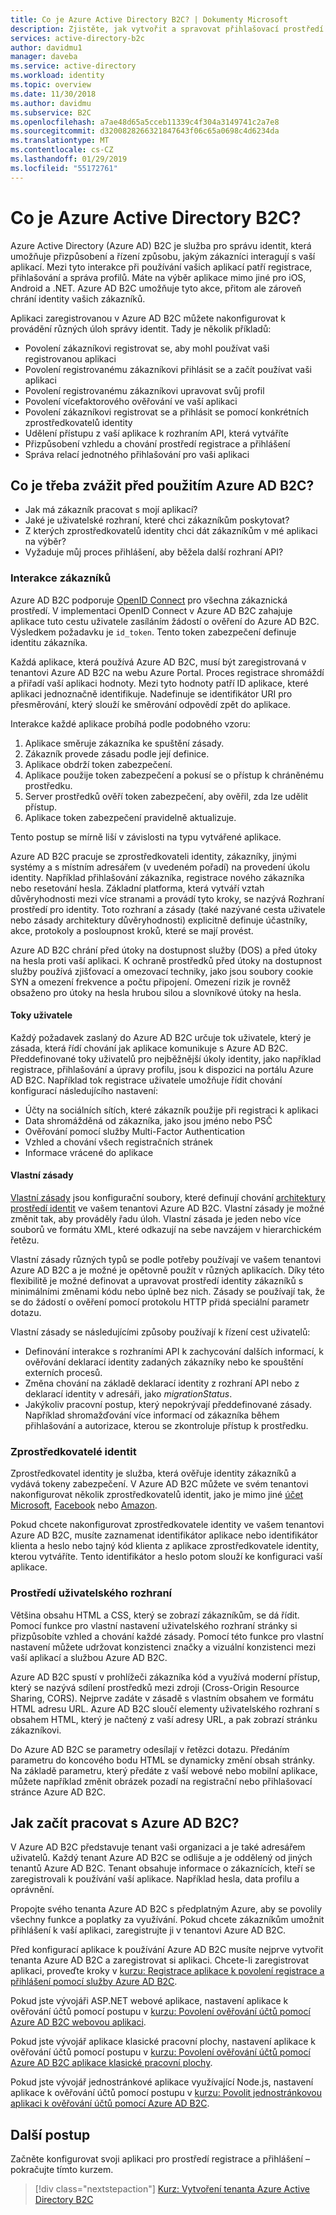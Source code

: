 ```yaml
---
title: Co je Azure Active Directory B2C? | Dokumenty Microsoft
description: Zjistěte, jak vytvořit a spravovat přihlašovací prostředí aplikace pomocí Azure Active Directory B2C.
services: active-directory-b2c
author: davidmu1
manager: daveba
ms.service: active-directory
ms.workload: identity
ms.topic: overview
ms.date: 11/30/2018
ms.author: davidmu
ms.subservice: B2C
ms.openlocfilehash: a7ae48d65a5cceb11339c4f304a3149741c2a7e8
ms.sourcegitcommit: d3200828266321847643f06c65a0698c4d6234da
ms.translationtype: MT
ms.contentlocale: cs-CZ
ms.lasthandoff: 01/29/2019
ms.locfileid: "55172761"
---
```

# <a name="what-is-azure-active-directory-b2c"></a>Co je Azure Active Directory B2C?

Azure Active Directory (Azure AD) B2C je služba pro správu identit, která umožňuje přizpůsobení a řízení způsobu, jakým zákazníci interagují s vaší aplikací. Mezi tyto interakce při používání vašich aplikací patří registrace, přihlašování a správa profilů. Máte na výběr aplikace mimo jiné pro iOS, Android a .NET. Azure AD B2C umožňuje tyto akce, přitom ale zároveň chrání identity vašich zákazníků.

Aplikaci zaregistrovanou v Azure AD B2C můžete nakonfigurovat k provádění různých úloh správy identit. Tady je několik příkladů:

- Povolení zákazníkovi registrovat se, aby mohl používat vaši registrovanou aplikaci
- Povolení registrovanému zákazníkovi přihlásit se a začít používat vaši aplikaci
- Povolení registrovanému zákazníkovi upravovat svůj profil
- Povolení vícefaktorového ověřování ve vaší aplikaci
- Povolení zákazníkovi registrovat se a přihlásit se pomocí konkrétních zprostředkovatelů identity
- Udělení přístupu z vaší aplikace k rozhraním API, která vytváříte
- Přizpůsobení vzhledu a chování prostředí registrace a přihlášení
- Správa relací jednotného přihlašování pro vaši aplikaci

## <a name="what-do-i-need-to-think-about-before-using-azure-ad-b2c"></a>Co je třeba zvážit před použitím Azure AD B2C?

- Jak má zákazník pracovat s mojí aplikací?
- Jaké je uživatelské rozhraní, které chci zákazníkům poskytovat?
- Z kterých zprostředkovatelů identity chci dát zákazníkům v mé aplikaci na výběr?
- Vyžaduje můj proces přihlášení, aby běžela další rozhraní API?

### <a name="customer-interaction"></a>Interakce zákazníků

Azure AD B2C podporuje [OpenID Connect](https://openid.net/connect/) pro všechna zákaznická prostředí. V implementaci OpenID Connect v Azure AD B2C zahajuje aplikace tuto cestu uživatele zasíláním žádostí o ověření do Azure AD B2C. Výsledkem požadavku je `id_token`. Tento token zabezpečení definuje identitu zákazníka.

Každá aplikace, která používá Azure AD B2C, musí být zaregistrovaná v tenantovi Azure AD B2C na webu Azure Portal. Proces registrace shromáždí a přiřadí vaší aplikaci hodnoty. Mezi tyto hodnoty patří ID aplikace, které aplikaci jednoznačně identifikuje. Nadefinuje se identifikátor URI pro přesměrování, který slouží ke směrování odpovědí zpět do aplikace.

Interakce každé aplikace probíhá podle podobného vzoru:

1. Aplikace směruje zákazníka ke spuštění zásady.
2. Zákazník provede zásadu podle její definice.
3. Aplikace obdrží token zabezpečení.
4. Aplikace použije token zabezpečení a pokusí se o přístup k chráněnému prostředku.
5. Server prostředků ověří token zabezpečení, aby ověřil, zda lze udělit přístup.
6. Aplikace token zabezpečení pravidelně aktualizuje.

Tento postup se mírně liší v závislosti na typu vytvářené aplikace.

Azure AD B2C pracuje se zprostředkovateli identity, zákazníky, jinými systémy a s místním adresářem (v uvedeném pořadí) na provedení úkolu identity. Například přihlašování zákazníka, registrace nového zákazníka nebo resetování hesla. Základní platforma, která vytváří vztah důvěryhodnosti mezi více stranami a provádí tyto kroky, se nazývá Rozhraní prostředí pro identity. Toto rozhraní a zásady (také nazývané cesta uživatele nebo zásady architektury důvěryhodnosti) explicitně definuje účastníky, akce, protokoly a posloupnost kroků, které se mají provést.

Azure AD B2C chrání před útoky na dostupnost služby (DOS) a před útoky na hesla proti vaší aplikaci. K ochraně prostředků před útoky na dostupnost služby používá zjišťovací a omezovací techniky, jako jsou soubory cookie SYN a omezení frekvence a počtu připojení. Omezení rizik je rovněž obsaženo pro útoky na hesla hrubou silou a slovníkové útoky na hesla.

#### <a name="user-flows"></a>Toky uživatele

Každý požadavek zaslaný do Azure AD B2C určuje tok uživatele, který je zásada, která řídí chování jak aplikace komunikuje s Azure AD B2C. Předdefinované toky uživatelů pro nejběžnější úkoly identity, jako například registrace, přihlašování a úpravy profilu, jsou k dispozici na portálu Azure AD B2C.  Například tok registrace uživatele umožňuje řídit chování konfigurací následujícího nastavení:

- Účty na sociálních sítích, které zákazník použije při registraci k aplikaci
- Data shromážděná od zákazníka, jako jsou jméno nebo PSČ
- Ověřování pomocí služby Multi-Factor Authentication
- Vzhled a chování všech registračních stránek
- Informace vrácené do aplikace

#### <a name="custom-policies"></a>Vlastní zásady 

[Vlastní zásady](active-directory-b2c-overview-custom.md) jsou konfigurační soubory, které definují chování [architektury prostředí identit](trustframeworkpolicy.md) ve vašem tenantovi Azure AD B2C. Vlastní zásady je možné změnit tak, aby prováděly řadu úloh. Vlastní zásada je jeden nebo více souborů ve formátu XML, které odkazují na sebe navzájem v hierarchickém řetězu. 

Vlastní zásady různých typů se podle potřeby používají ve vašem tenantovi Azure AD B2C a je možné je opětovně použít v různých aplikacích. Díky této flexibilitě je možné definovat a upravovat prostředí identity zákazníků s minimálními změnami kódu nebo úplně bez nich. Zásady se používají tak, že se do žádostí o ověření pomocí protokolu HTTP přidá speciální parametr dotazu.

Vlastní zásady se následujícími způsoby používají k řízení cest uživatelů:

- Definování interakce s rozhraními API k zachycování dalších informací, k ověřování deklarací identity zadaných zákazníky nebo ke spouštění externích procesů.
- Změna chování na základě deklarací identity z rozhraní API nebo z deklarací identity v adresáři, jako *migrationStatus*.
- Jakýkoliv pracovní postup, který nepokrývají předdefinované zásady. Například shromažďování více informací od zákazníka během přihlašování a autorizace, kterou se zkontroluje přístup k prostředku.

### <a name="identity-providers"></a>Zprostředkovatelé identit

Zprostředkovatel identity je služba, která ověřuje identity zákazníků a vydává tokeny zabezpečení. V Azure AD B2C můžete ve svém tenantovi nakonfigurovat několik zprostředkovatelů identit, jako je mimo jiné [účet Microsoft](active-directory-b2c-setup-msa-app.md), [Facebook](active-directory-b2c-setup-fb-app.md) nebo [Amazon](active-directory-b2c-setup-amzn-app.md). 

Pokud chcete nakonfigurovat zprostředkovatele identity ve vašem tenantovi Azure AD B2C, musíte zaznamenat identifikátor aplikace nebo identifikátor klienta a heslo nebo tajný kód klienta z aplikace zprostředkovatele identity, kterou vytváříte. Tento identifikátor a heslo potom slouží ke konfiguraci vaší aplikace.

### <a name="user-interface-experience"></a>Prostředí uživatelského rozhraní

Většina obsahu HTML a CSS, který se zobrazí zákazníkům, se dá řídit. Pomocí funkce pro vlastní nastavení uživatelského rozhraní stránky si přizpůsobíte vzhled a chování každé zásady. Pomocí této funkce pro vlastní nastavení můžete udržovat konzistenci značky a vizuální konzistenci mezi vaší aplikací a službou Azure AD B2C.

Azure AD B2C spustí v prohlížeči zákazníka kód a využívá moderní přístup, který se nazývá sdílení prostředků mezi zdroji (Cross-Origin Resource Sharing, CORS). Nejprve zadáte v zásadě s vlastním obsahem ve formátu HTML adresu URL. Azure AD B2C sloučí elementy uživatelského rozhraní s obsahem HTML, který je načtený z vaší adresy URL, a pak zobrazí stránku zákazníkovi.

Do Azure AD B2C se parametry odesílají v řetězci dotazu. Předáním parametru do koncového bodu HTML se dynamicky změní obsah stránky. Na základě parametru, který předáte z vaší webové nebo mobilní aplikace, můžete například změnit obrázek pozadí na registrační nebo přihlašovací stránce Azure AD B2C.

## <a name="how-do-i-get-started-with-azure-ad-b2c"></a>Jak začít pracovat s Azure AD B2C?

V Azure AD B2C představuje tenant vaši organizaci a je také adresářem uživatelů. Každý tenant Azure AD B2C se odlišuje a je oddělený od jiných tenantů Azure AD B2C. Tenant obsahuje informace o zákaznících, kteří se zaregistrovali k používání vaší aplikace. Například hesla, data profilu a oprávnění.

Propojte svého tenanta Azure AD B2C s předplatným Azure, aby se povolily všechny funkce a poplatky za využívání. Pokud chcete zákazníkům umožnit přihlášení k vaší aplikaci, zaregistrujte ji v tenantovi Azure AD B2C.

Před konfigurací aplikace k používání Azure AD B2C musíte nejprve vytvořit tenanta Azure AD B2C a zaregistrovat si aplikaci. Chcete-li zaregistrovat aplikaci, proveďte kroky v [kurzu: Registrace aplikace k povolení registrace a přihlášení pomocí služby Azure AD B2C](tutorial-register-applications.md).
  
Pokud jste vývojáři ASP.NET webové aplikace, nastavení aplikace k ověřování účtů pomocí postupu v [kurzu: Povolení ověřování účtů pomocí Azure AD B2C webovou aplikaci](active-directory-b2c-tutorials-web-app.md).

Pokud jste vývojář aplikace klasické pracovní plochy, nastavení aplikace k ověřování účtů pomocí postupu v [kurzu: Povolení ověřování účtů pomocí Azure AD B2C aplikace klasické pracovní plochy](active-directory-b2c-tutorials-desktop-app.md).

Pokud jste vývojář jednostránkové aplikace využívající Node.js, nastavení aplikace k ověřování účtů pomocí postupu v [kurzu: Povolit jednostránkovou aplikaci k ověřování účtů pomocí Azure AD B2C](active-directory-b2c-tutorials-spa.md).

## <a name="next-steps"></a>Další postup

Začněte konfigurovat svoji aplikaci pro prostředí registrace a přihlášení – pokračujte tímto kurzem.

> [!div class="nextstepaction"]
> [Kurz: Vytvoření tenanta Azure Active Directory B2C](tutorial-create-tenant.md)
